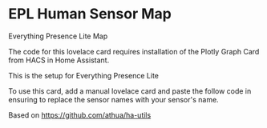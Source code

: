 # EPL Human Sensor Map
Everything Presence Lite Map


The code for this lovelace card requires installation of the Plotly Graph Card from HACS in Home Assistant.

This is the setup for Everything Presence Lite

To use this card, add a manual lovelace card and paste the follow code in ensuring to replace the sensor names with your sensor's name.

Based on https://github.com/athua/ha-utils
